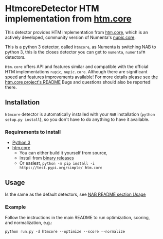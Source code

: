 # HtmcoreDetector HTM implementation from [htm.core](https://github.com/htm-community/htm.core/)

This detector provides HTM implementation from [htm.core](https://github.com/htm-community/htm.core/),
which is an actively developed, community version of Numenta's [nupic.core](https://github.com/numenta/nupic.core). 

This is a python 3 detector, called `htmcore`, as Numenta is switching NAB to python 3, this is the closes detector you can get to 
`numenta`, `numentaTM` detectors. 

`Htm.core` offers API and features similar and compatible with the official HTM implementations `nupic`, `nupic.core`. Although there
are significant speed and features improvements available! For more details please see [the htm.core project's README](https://github.com/htm-community/htm.core/blob/master/README.md)
Bugs and questions should also be reported there. 

## Installation

`htmcore` detector is automatically installed with your `NAB` installation (`python setup.py install`),
so you don't have to do anything to have it available. 

### Requirements to install

- [Python 3](https://www.python.org/download/)
- [htm.core](https://github.com/htm-community/htm.core)
    - You can either build it yourself from source, 
    - Install from [binary releases](https://github.com/htm-community/htm.core/releases)
    - Or easiest, `python -m pip install -i https://test.pypi.org/simple/ htm.core`

## Usage

Is the same as the default detectors, see [NAB README section Usage](https://github.com/htm-community/NAB/blob/master/README.md#usage)

### Example
Follow the instructions in the main README to run optimization, scoring, and normalization, e.g.:

`python run.py -d htmcore --optimize --score --normalize`

